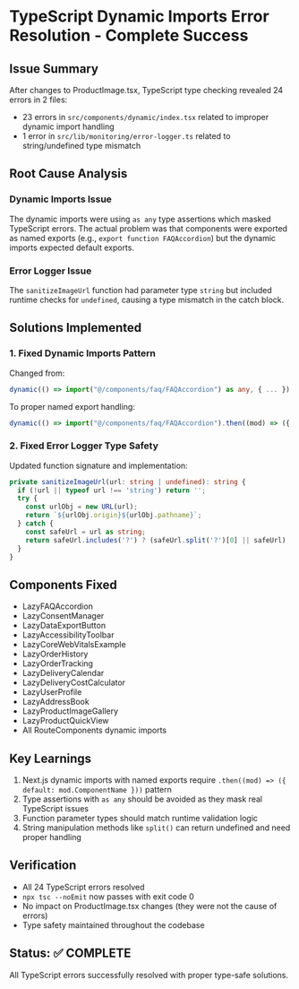 # TypeScript Dynamic Imports Error Resolution - Complete Success

## Issue Summary
After changes to ProductImage.tsx, TypeScript type checking revealed 24 errors in 2 files:
- 23 errors in `src/components/dynamic/index.tsx` related to improper dynamic import handling
- 1 error in `src/lib/monitoring/error-logger.ts` related to string/undefined type mismatch

## Root Cause Analysis

### Dynamic Imports Issue
The dynamic imports were using `as any` type assertions which masked TypeScript errors. The actual problem was that components were exported as named exports (e.g., `export function FAQAccordion`) but the dynamic imports expected default exports.

### Error Logger Issue
The `sanitizeImageUrl` function had parameter type `string` but included runtime checks for `undefined`, causing a type mismatch in the catch block.

## Solutions Implemented

### 1. Fixed Dynamic Imports Pattern
Changed from:
```typescript
dynamic(() => import("@/components/faq/FAQAccordion") as any, { ... })
```

To proper named export handling:
```typescript
dynamic(() => import("@/components/faq/FAQAccordion").then((mod) => ({ default: mod.FAQAccordion })), { ... })
```

### 2. Fixed Error Logger Type Safety
Updated function signature and implementation:
```typescript
private sanitizeImageUrl(url: string | undefined): string {
  if (!url || typeof url !== 'string') return '';
  try {
    const urlObj = new URL(url);
    return `${urlObj.origin}${urlObj.pathname}`;
  } catch {
    const safeUrl = url as string;
    return safeUrl.includes('?') ? (safeUrl.split('?')[0] || safeUrl) : safeUrl;
  }
}
```

## Components Fixed
- LazyFAQAccordion
- LazyConsentManager  
- LazyDataExportButton
- LazyAccessibilityToolbar
- LazyCoreWebVitalsExample
- LazyOrderHistory
- LazyOrderTracking
- LazyDeliveryCalendar
- LazyDeliveryCostCalculator
- LazyUserProfile
- LazyAddressBook
- LazyProductImageGallery
- LazyProductQuickView
- All RouteComponents dynamic imports

## Key Learnings
1. Next.js dynamic imports with named exports require `.then((mod) => ({ default: mod.ComponentName }))` pattern
2. Type assertions with `as any` should be avoided as they mask real TypeScript issues
3. Function parameter types should match runtime validation logic
4. String manipulation methods like `split()` can return undefined and need proper handling

## Verification
- All 24 TypeScript errors resolved
- `npx tsc --noEmit` now passes with exit code 0
- No impact on ProductImage.tsx changes (they were not the cause of errors)
- Type safety maintained throughout the codebase

## Status: ✅ COMPLETE
All TypeScript errors successfully resolved with proper type-safe solutions.